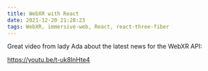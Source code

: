 ```yaml
---
title: WebXR with React
date: 2021-12-20 21:28:23
tags: WebXR, immersive-web, React, react-three-fiber
---
```


Great video from lady Ada about the latest news for the WebXR API:

<https://youtu.be/t-uk8InHte4>
